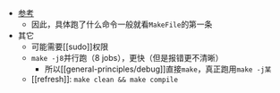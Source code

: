- [参考](https://www.ruanyifeng.com/blog/2015/02/make.html)
  - 因此，具体跑了什么命令一般就看`MakeFile`的第一条
- 其它
  - 可能需要[[sudo]]权限
  - `make -j8`并行跑（8 jobs），更快（但是报错更不清晰）
    - 所以[[general-principles/debug]]直接`make`，真正跑用`make -j某`
  - [[refresh]]: `make clean && make compile`